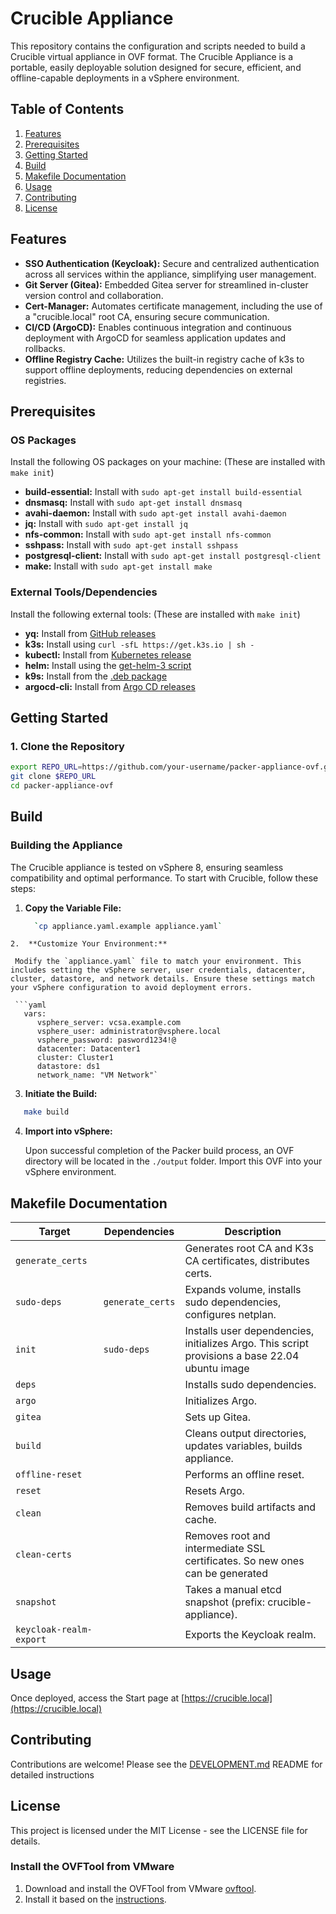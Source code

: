# Crucible Appliance

This repository contains the configuration and scripts needed to build a Crucible virtual appliance in OVF format. The Crucible Appliance is a portable, easily deployable solution designed for secure, efficient, and offline-capable deployments in a vSphere environment.

## Table of Contents

1. [Features](#features)
2. [Prerequisites](#prerequisites)
3. [Getting Started](#getting-started)
4. [Build](#build)
5. [Makefile Documentation](#makefile-documentation)
6. [Usage](#usage)
7. [Contributing](#contributing)
8. [License](#license)

## Features

- **SSO Authentication (Keycloak):** Secure and centralized authentication across all services within the appliance, simplifying user management.
- **Git Server (Gitea):** Embedded Gitea server for streamlined in-cluster version control and collaboration.
- **Cert-Manager:** Automates certificate management, including the use of a "crucible.local" root CA, ensuring secure communication.
- **CI/CD (ArgoCD):** Enables continuous integration and continuous deployment with ArgoCD for seamless application updates and rollbacks.
- **Offline Registry Cache:** Utilizes the built-in registry cache of k3s to support offline deployments, reducing dependencies on external registries.

## Prerequisites

### OS Packages

Install the following OS packages on your machine: (These are installed with `make init`)

- **build-essential:** Install with `sudo apt-get install build-essential`
- **dnsmasq:** Install with `sudo apt-get install dnsmasq`
- **avahi-daemon:** Install with `sudo apt-get install avahi-daemon`
- **jq:** Install with `sudo apt-get install jq`
- **nfs-common:** Install with `sudo apt-get install nfs-common`
- **sshpass:** Install with `sudo apt-get install sshpass`
- **postgresql-client:** Install with `sudo apt-get install postgresql-client`
- **make:** Install with `sudo apt-get install make`

### External Tools/Dependencies

Install the following external tools: (These are installed with `make init`)

- **yq:** Install from [GitHub releases](https://github.com/mikefarah/yq/releases)
- **k3s:** Install using `curl -sfL https://get.k3s.io | sh -`
- **kubectl:** Install from [Kubernetes release](https://kubernetes.io/docs/tasks/tools/install-kubectl/)
- **helm:** Install using the [get-helm-3 script](https://helm.sh/docs/intro/install/)
- **k9s:** Install from the [.deb package](https://github.com/derailed/k9s/releases)
- **argocd-cli:** Install from [Argo CD releases](https://argo-cd.readthedocs.io/en/stable/cli_installation/)

## Getting Started

### 1. Clone the Repository

```bash
export REPO_URL=https://github.com/your-username/packer-appliance-ovf.git
git clone $REPO_URL
cd packer-appliance-ovf
```

## Build

### Building the Appliance

The Crucible appliance is tested on vSphere 8, ensuring seamless compatibility and optimal performance. To start with Crucible, follow these steps:

1.  **Copy the Variable File:**

    ```bash
      `cp appliance.yaml.example appliance.yaml`
    ```

````
2.  **Customize Your Environment:**

 Modify the `appliance.yaml` file to match your environment. This includes setting the vSphere server, user credentials, datacenter, cluster, datastore, and network details. Ensure these settings match your vSphere configuration to avoid deployment errors.

 ```yaml
   vars:
      vsphere_server: vcsa.example.com
      vsphere_user: administrator@vsphere.local
      vsphere_password: pasword1234!@
      datacenter: Datacenter1
      cluster: Cluster1
      datastore: ds1
      network_name: "VM Network"`
````

3.  **Initiate the Build:**

```bash
   make build
```

4.  **Import into vSphere:**

    Upon successful completion of the Packer build process, an OVF directory will be located in the `./output` folder. Import this OVF into your vSphere environment.

## Makefile Documentation

| Target                  | Dependencies     | Description                                                                                    |
| ----------------------- | ---------------- | ---------------------------------------------------------------------------------------------- |
| `generate_certs`        |                  | Generates root CA and K3s CA certificates, distributes certs.                                  |
| `sudo-deps`             | `generate_certs` | Expands volume, installs sudo dependencies, configures netplan.                                |
| `init`                  | `sudo-deps`      | Installs user dependencies, initializes Argo. This script provisions a base 22.04 ubuntu image |
| `deps`                  |                  | Installs sudo dependencies.                                                                    |
| `argo`                  |                  | Initializes Argo.                                                                              |
| `gitea`                 |                  | Sets up Gitea.                                                                                 |
| `build`                 |                  | Cleans output directories, updates variables, builds appliance.                                |
| `offline-reset`         |                  | Performs an offline reset.                                                                     |
| `reset`                 |                  | Resets Argo.                                                                                   |
| `clean`                 |                  | Removes build artifacts and cache.                                                             |
| `clean-certs`           |                  | Removes root and intermediate SSL certificates. So new ones can be generated                   |
| `snapshot`              |                  | Takes a manual etcd snapshot (prefix: crucible-appliance).                                     |
| `keycloak-realm-export` |                  | Exports the Keycloak realm.                                                                    |

## Usage

Once deployed, access the Start page at [https://crucible.local](https://crucible.local)

## Contributing

Contributions are welcome! Please see the [DEVELOPMENT.md](./DEVELOPMENT.md) README for detailed instructions

## License

This project is licensed under the MIT License - see the LICENSE file for details.

### Install the OVFTool from VMware

1.  Download and install the OVFTool from VMware [ovftool](https://developer.broadcom.com/tools/open-virtualization-format-ovf-tool/latest).
2.  Install it based on the [instructions](https://docs.vmware.com/en/VMware-Telco-Cloud-Operations/1.3.0/deployment-guide-130/GUID-95301A42-F6F6-4BA9-B3A0-A86A268754B6.html).
